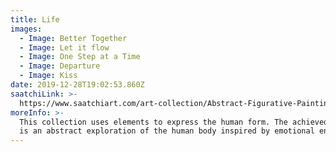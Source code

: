 ```yaml
---
title: Life
images:
  - Image: Better Together
  - Image: Let it flow
  - Image: One Step at a Time
  - Image: Departure
  - Image: Kiss
date: 2019-12-28T19:02:53.860Z
saatchiLink: >-
  https://www.saatchiart.com/art-collection/Abstract-Figurative-Paintings-featured/189576/224497/view
moreInfo: >-
  This collection uses elements to express the human form. The achieved effect
  is an abstract exploration of the human body inspired by emotional energy.
---
```


